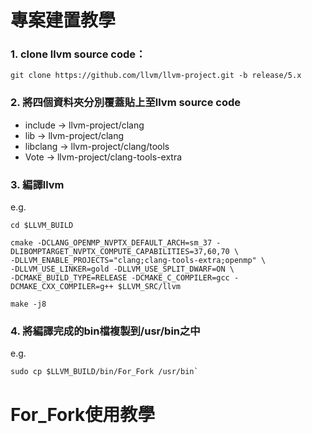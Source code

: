 # 專案建置教學

### 1. clone llvm source code：
```
git clone https://github.com/llvm/llvm-project.git -b release/5.x
```
### 2. 將四個資料夾分別覆蓋貼上至llvm source code
  * include → llvm-project/clang
  * lib → llvm-project/clang
  * libclang → llvm-project/clang/tools
  * Vote → llvm-project/clang-tools-extra

### 3. 編譯llvm
 e.g.
 
```
cd $LLVM_BUILD
```

```
cmake -DCLANG_OPENMP_NVPTX_DEFAULT_ARCH=sm_37 -DLIBOMPTARGET_NVPTX_COMPUTE_CAPABILITIES=37,60,70 \
-DLLVM_ENABLE_PROJECTS="clang;clang-tools-extra;openmp" \
-DLLVM_USE_LINKER=gold -DLLVM_USE_SPLIT_DWARF=ON \
-DCMAKE_BUILD_TYPE=RELEASE -DCMAKE_C_COMPILER=gcc -DCMAKE_CXX_COMPILER=g++ $LLVM_SRC/llvm
```

```
make -j8
```

### 4. 將編譯完成的bin檔複製到/usr/bin之中
  e.g. 

```
sudo cp $LLVM_BUILD/bin/For_Fork /usr/bin`
```

# For_Fork使用教學



